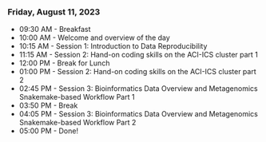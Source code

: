 
### Friday, August 11, 2023

- 09:30 AM - Breakfast
- 10:00 AM - Welcome and overview of the day
- 10:15 AM - Session 1: Introduction to Data Reproducibility
- 11:15 AM - Session 2: Hand-on coding skills on the ACI-ICS cluster part 1
- 12:00 PM - Break for Lunch
- 01:00 PM - Session 2: Hand-on coding skills on the ACI-ICS cluster part 2
- 02:45 PM - Session 3: Bioinformatics Data Overview and Metagenomics Snakemake-based Workflow Part 1
- 03:50 PM - Break
- 04:05 PM - Session 3: Bioinformatics Data Overview and Metagenomics Snakemake-based Workflow Part 2
- 05:00 PM - Done!
